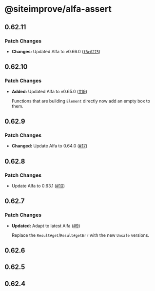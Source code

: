 # @siteimprove/alfa-assert

## 0.62.11

### Patch Changes

- **Changes:** Updated Alfa to v0.66.0 ([`f8c0275`](https://github.com/Siteimprove/alfa-integrations/commit/f8c0275d9eadc6e98ad9aa9f2a17bb95b12d4859))

## 0.62.10

### Patch Changes

- **Added:** Updated Alfa to v0.65.0 ([#19](https://github.com/Siteimprove/alfa-integrations/pull/19))

  Functions that are building `Element` directly now add an empty box to them.

## 0.62.9

### Patch Changes

- **Changed:** Update Alfa to 0.64.0 ([#17](https://github.com/Siteimprove/alfa-integrations/pull/17))

## 0.62.8

### Patch Changes

- Update Alfa to 0.63.1 ([#10](https://github.com/Siteimprove/alfa-integrations/pull/10))

## 0.62.7

### Patch Changes

- **Updated:** Adapt to latest Alfa ([#9](https://github.com/Siteimprove/alfa-integrations/pull/9))

  Replace the `Result#get`/`Result#getErr` with the new `Unsafe` versions.

## 0.62.6

## 0.62.5

## 0.62.4
